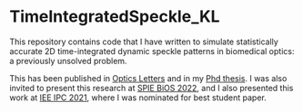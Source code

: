 # TimeIntegratedSpeckle_KL

This repository contains code that I have written to simulate statistically accurate 2D time-integrated dynamic speckle patterns in biomedical optics: a previously unsolved problem. 

This has been published in [Optics Letters](https://opg.optica.org/ol/abstract.cfm?uri=ol-46-17-4390) and in my [Phd thesis](https://discovery.ucl.ac.uk/id/eprint/10149090/). I was also invited to present this research at [SPIE BiOS 2022](https://www.spiedigitallibrary.org/conference-proceedings-of-spie/PC11959/2603939/Simulation-of-statistically-accurate-time-integrated-dynamic-speckle-patterns-in/10.1117/12.2603939.full), and I also presented this work at [IEE IPC 2021](https://ieeexplore.ieee.org/abstract/document/9592981), where I was nominated for best student paper.

